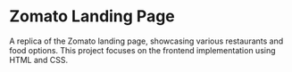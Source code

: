 # Zomato Landing Page

A replica of the Zomato landing page, showcasing various restaurants and food options. This project focuses on the frontend implementation using HTML and CSS.


